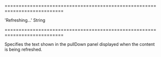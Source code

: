 ===========================================================================
<!--default-->'Refreshing...'<!--/default-->
<!--type-->String<!--/type-->
===========================================================================

<!--shortDescription-->
Specifies the text shown in the pullDown panel displayed when the content is being refreshed.
<!--/shortDescription-->

<!--fullDescription-->

<!--/fullDescription-->